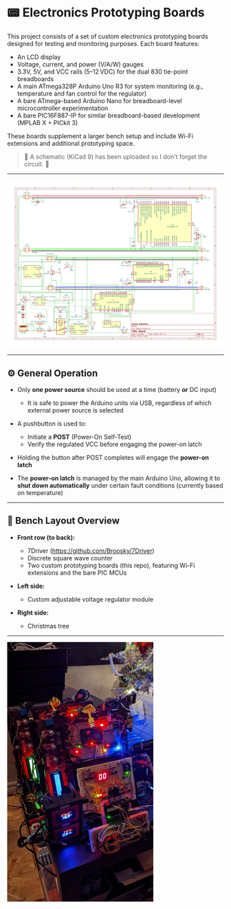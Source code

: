 # 📟 Electronics Prototyping Boards

This project consists of a set of custom electronics prototyping boards designed for testing and monitoring purposes. Each board features:

- An LCD display
- Voltage, current, and power (V/A/W) gauges
- 3.3V, 5V, and VCC rails (5–12 VDC) for the dual 830 tie-point breadboards
- A main ATmega328P Arduino Uno R3 for system monitoring (e.g., temperature and fan control for the regulator)
- A bare ATmega-based Arduino Nano for breadboard-level microcontroller experimentation
- A bare PIC16F887-IP for similar breadboard-based development (MPLAB X + PICkit 3)

These boards supplement a larger bench setup and include Wi-Fi extensions and additional prototyping space.

> 📐 A schematic (KiCad 9) has been uploaded so I don't forget the circuit. 🙂

---

![Schematic](Schematic.png)

---

## ⚙️ General Operation

- Only **one power source** should be used at a time (battery **or** DC input)
  - It is safe to power the Arduino units via USB, regardless of which external power source is selected

- A pushbutton is used to:
  - Initiate a **POST** (Power-On Self-Test)
  - Verify the regulated VCC before engaging the power-on latch

- Holding the button after POST completes will engage the **power-on latch**
- The **power-on latch** is managed by the main Arduino Uno, allowing it to **shut down automatically** under certain fault conditions (currently based on temperature)

---

## 🧰 Bench Layout Overview

- **Front row (to back):**
  - 7Driver (https://github.com/Broosky/7Driver)
  - Discrete square wave counter
  - Two custom prototyping boards (this repo), featuring Wi-Fi extensions and the bare PIC MCUs

- **Left side:**
  - Custom adjustable voltage regulator module

- **Right side:**
  - Christmas tree

---

![Boards](Boards.jpg)